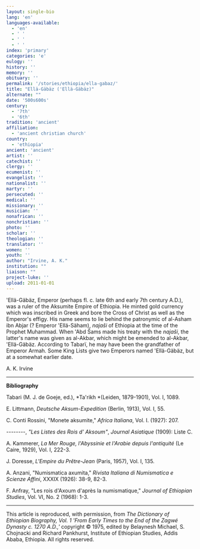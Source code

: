 ```yaml
---
layout: single-bio
lang: 'en'
languages-available:
  - 'en'
  - ' '
  - ' '
  - ' '
index: 'primary'
categories: 'e'
eulogy: ''
history: ''
memory: ''
obituary: ''
permalink: '/stories/ethiopia/ella-gabaz/'
title: "Ellä-Gäbäz ('Ellä-Gäbäz)"
alternate: ""
date: '500s600s'
century:
  - '7th'
  - '6th'
tradition: 'ancient'
affiliation:
  - 'ancient christian church'
country:
  - 'ethiopia'
ancient: 'ancient'
artist: ''
catechist: ''
clergy: ''
ecumenist: ''
evangelist: ''
nationalist: ''
martyr: ''
persecuted: ''
medical: ''
missionary: ''
musician: ''
nonafrican: ''
nonchristian: ''
photo: ''
scholar: ''
theologian: ''
translator: ''
women: ''
youth: ''
author: "Irvine, A. K."
institution: ""
liaison: ""
project-luke: ''
upload: 2011-01-01
---
```




'Ell&auml;-G&auml;b&auml;z, Emperor (perhaps fl. c. late 6th and early 7th century A.D.), was a ruler of the Aksumite Empire of Ethiopia. He minted gold currency which was inscribed in Greek and bore the Cross of Christ as well as the Emperor's effigy. His name seems to lie behind the patronymic of al-Asham ibn Abjar (? Emperor 'Ellä-Säham), *najaši* of Ethiopia at the time of the Prophet Muhammad. When 'Abd Šams made his treaty with the *najaši*, the latter's name was given as al-Akbar, which might be emended to al-Akbar, 'Ellä-Gäbäz. According to Tabarï, he may have been the grandfather of Emperor Armah. Some King Lists give two Emperors named  'Ellä-Gäbäz, but at a somewhat earlier date.

A. K. Irvine

---

**Bibliography**

Tabari (M. J. de Goeje, ed.), *Ta'rikh *(Leiden, 1879-1901), Vol. I, 1089.

E. Littmann, *Deutsche Aksum-Expedition* (Berlin, 1913), Vol. I, 55.

C. Conti Rossini, "Monete aksumite," *Africa Italiana*, Vol. I. (1927): 207.

--------, *"Les Listes des Rois d' Aksoum"*, *Journal Asiatique* (1909): Liste C.

A. Kammerer, *La Mer Rouge, l'Abyssinie et l'Arabie depuis l'antiquité* (Le Caire, 1929), Vol. I, 222-3.

J. Doresse, *L'Empire du Prêtre-Jean* (Paris, 1957), Vol. I, 135.

A. Anzani, "Numismatica axumita," *Rivista Italiana di Numismatica e Scienze Affini*, XXXIX (1926): 38-9, 82-3.

F. Anfray, "Les rois d'Axoum d'après la numismatique," *Journal of Ethiopian Studies*, Vol. VI, No. 2 (1968): 1-3.

---

This article is reproduced, with permission, from *The Dictionary of Ethiopian Biography, Vol. 1 'From Early Times to the End of the Zagwé Dynasty c. 1270 A.D.,'* copyright &copy; 1975, edited by Belaynesh Michael, S. Chojnacki and Richard Pankhurst, Institute of Ethiopian Studies, Addis Ababa, Ethiopia.  All rights reserved.

